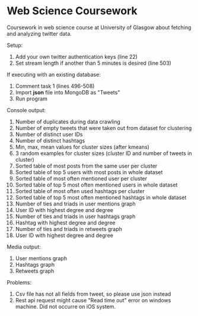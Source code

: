 # Web Science Coursework
Coursework in web science course at University of Glasgow about fetching and analyzing twitter data.

Setup:
  1. Add your own twitter authentication keys (line 22)
  2. Set stream length if another than 5 minutes is desired (line 503)
  
If executing with an existing database:
  1. Comment task 1 (lines 496-508)
  2. Import **json** file into MongoDB as "Tweets"
  3. Run program
  
Console output:
  1. Number of duplicates during data crawling
  2. Number of empty tweets that were taken out from dataset for clustering
  3. Number of distinct user IDs
  4. Number of distinct hashtags
  5. Min, max, mean values for cluster sizes (after kmeans)
  6. 3 random examples for cluster sizes (cluster ID and number of tweets in cluster)
  7. Sorted table of most posts from the same user per cluster
  8. Sorted table of top 5 users with most posts in whole dataset
  9. Sorted table of most often mentioned user per cluster
  10. Sorted table of top 5 most often mentioned users in whole dataset
  11. Sorted table of most often used hashtags per cluster
  12. Sorted table of top 5 most often mentioned hashtags in whole dataset
  13. Number of ties and triads in user mentions graph
  14. User ID with highest degree and degree
  15. Number of ties and triads in user hashtags graph
  16. Hashtag with highest degree and degree
  17. Number of ties and triads in retweets graph
  18. User ID with highest degree and degree

Media output:
  1. User mentions graph
  2. Hashtags graph
  3. Retweets graph
  
Problems:
  1. Csv file has not all fields from tweet, so please use json instead
  2. Rest api request might cause "Read time out" error on windows machine. Did not occurre on iOS system.
  
